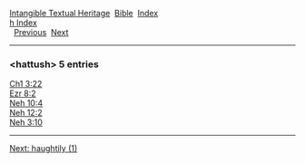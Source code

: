 [Intangible Textual Heritage](../../index)  [Bible](../index) 
[Index](index)   
[h Index](_h_)  
  [Previous](c05229)  [Next](c05231) 

------------------------------------------------------------------------

### &lt;hattush&gt; 5 entries

[Ch1 3:22](../kjv/ch1003.htm#022)  
[Ezr 8:2](../kjv/ezr008.htm#002)  
[Neh 10:4](../kjv/neh010.htm#004)  
[Neh 12:2](../kjv/neh012.htm#002)  
[Neh 3:10](../kjv/neh003.htm#010)  

------------------------------------------------------------------------

[Next: haughtily (1)](c05231)
